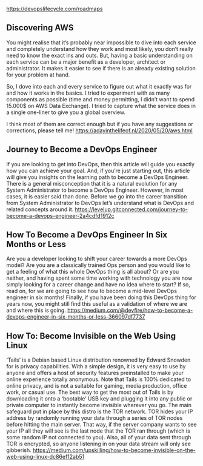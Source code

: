 https://devopslifecycle.com/roadmaps 


## Discovering AWS
You might realise that it’s probably near impossible to dive into 
each service and completely understand how they work and most likely,
you don’t really need to know the exact ins and outs. But, having a basic 
understanding on each service can be a major benefit as a developer, architect 
or administrator. It makes it easier to see if there is an already existing solution
for your problem at hand.

So, I dove into each and every service to figure out what it
exactly was for and how it works in the basics. I tried to
experiment with as many components as possible (time and
money permitting, I didn’t want to spend 15.000$ on 
AWS Data Exchange). I tried to capture what the 
service does in a single one-liner to give 
you a global overview.

I think most of them are correct enough but if you have any suggestions 
or corrections, please tell me!
https://adayinthelifeof.nl/2020/05/20/aws.html
###



## Journey to Become a DevOps Engineer
If you are looking to get into DevOps, then this article will guide you exactly how you can achieve your goal. And, if you’re just starting out, this article will give you insights on the learning path to become a DevOps Engineer.
There is a general misconception that it is a natural evolution for any System Administrator to become a DevOps Engineer. However, in most cases, it is easier said than done.
Before we go into the career transition from System Administrator to DevOps let’s understand what is DevOps and related concepts around it.
https://levelup.gitconnected.com/journey-to-become-a-devops-engineer-2a4cdfd1912c
###


## How To Become a DevOps Engineer In Six Months or Less

Are you a developer looking to shift your career towards a more DevOps model?
Are you are a classically trained Ops person and you would like to get a feeling of what this whole DevOps thing is all about?
Or are you neither, and having spent some time working with technology you are now simply looking for a career change and have no idea where to start?
If so, read on, for we are going to see how to become a mid-level DevOps engineer in six months!
Finally, if you have been doing this DevOps thing for years now, you might still find this useful as a validation of where we are and where this is going.
https://medium.com/@devfire/how-to-become-a-devops-engineer-in-six-months-or-less-366097df7737
###


## How To: Become Invisible on the Web Using Linux

‘Tails’ is a Debian based Linux distribution renowned by Edward Snowden for is privacy capabilities. With a simple design, it is very easy to use by anyone and offers a host of security features preinstalled to make your online experience totally anonymous. Note that Tails is 100% dedicated to online privacy, and is not a suitable for gaming, media production, office work, or casual use. The best way to get the most out of Tails is by downloading it onto a ‘bootable’ USB key and plugging it into any public or private computer to instantly become invisible wherever you go.
The main safeguard put in place by this distro is the TOR network. TOR hides your IP address by randomly running your data through a series of TOR nodes before hitting the main server. That way, if the server company wants to see your IP all they will see is the last node that the TOR ran through (which is some random IP not connected to you). Also, all of your data sent through TOR is encrypted, so anyone listening in on your data stream will only see gibberish.
https://medium.com/upskilling/how-to-become-invisible-on-the-web-using-linux-dc86ef12ab51
###


